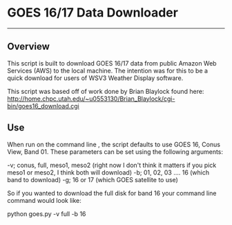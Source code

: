 # GOES 16/17 Data Downloader


----

## Overview

This script is built to download GOES 16/17 data from public Amazon Web Services (AWS) to the local machine.  The intention was for this to be a quick download for users of WSV3 Weather Display software.  

This script was based off of work done by Brian Blaylock found here: http://home.chpc.utah.edu/~u0553130/Brian_Blaylock/cgi-bin/goes16_download.cgi

## Use

When run on the command line , the script defaults to use GOES 16, Conus View, Band 01.  These parameters can be set using the following arguments:

-v; conus, full, meso1, meso2 (right now I don't think it matters if you pick meso1 or meso2, I think both will download)
-b; 01, 02, 03 .... 16 (which band to download)
-g; 16 or 17 (which GOES satellite to use)

So if you wanted to download the full disk for band 16 your command line command would look like:

python goes.py -v full -b 16

